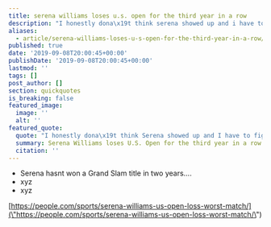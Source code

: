 ```yaml
---
title: serena williams loses u.s. open for the third year in a row
description: "I honestly dona\x19t think serena showed up and i have to figure out how to get her to show up."
aliases:
  - article/serena-williams-loses-u-s-open-for-the-third-year-in-a-row/
published: true
date: '2019-09-08T20:00:45+00:00'
publishDate: '2019-09-08T20:00:45+00:00'
lastmod: ''
tags: []
post_author: []
section: quickquotes
is_breaking: false
featured_image:
  image: ''
  alt: ''
featured_quote:
  quote: "I honestly dona\x19t think Serena showed up and I have to figure out how to get her to show up."
  summary: Serena Williams loses U.S. Open for the third year in a row
  citation: ''
---
```

*   Serena hasnt won a Grand Slam title in two years….
*   xyz
*   xyz

[https://people.com/sports/serena-williams-us-open-loss-worst-match/](\"https://people.com/sports/serena-williams-us-open-loss-worst-match/\")